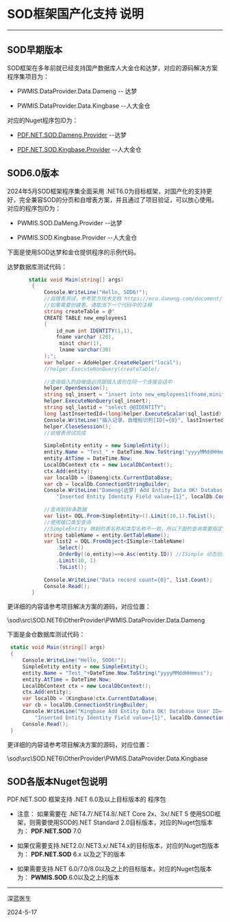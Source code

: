 # SOD框架国产化支持 说明

------------------------------------

## SOD早期版本

SOD框架在多年前就已经支持国产数据库人大金仓和达梦，对应的源码解决方案程序集项目为：

- PWMIS.DataProvider.Data.Dameng -- 达梦

- PWMIS.DataProvider.Data.Kingbase --人大金仓

对应的Nuget程序包ID为：

- [PDF.NET.SOD.Dameng.Provider](https://www.nuget.org/packages/PDF.NET.SOD.Dameng.Provider) --达梦

- [PDF.NET.SOD.Kingbase.Provider](https://www.nuget.org/packages/PDF.NET.SOD.Kingbase.Provider) --人大金仓
  
  

## SOD6.0版本

2024年5月SOD框架程序集全面采用 .NET6.0为目标框架，对国产化的支持更好，完全兼容SOD的分页和自增表方案，并且通过了项目验证，可以放心使用。
对应的程序包ID为：

- PWMIS.SOD.DaMeng.Provider --达梦

- PWMIS.SOD.Kingbase.Provider --人大金仓
  
  

下面是使用SOD达梦和金仓提供程序的示例代码。

达梦数据库测试代码：

```C#
       static void Main(string[] args)
        {
            Console.WriteLine("Hello, SOD6!");
            //自增表测试，参考官方技术文档 https://eco.dameng.com/document/dm/zh-cn/faq/faq-sql-gramm.html
            //如果需要创建表，请取消下一个代码中的注释
            string createTable = @"
            CREATE TABLE new_employees1
            (
                id_num int IDENTITY(1,1),
                fname varchar (20),
                 minit char(1),
                 lname varchar(30)
            );";
            var helper = AdoHelper.CreateHelper("local");
            //helper.ExecuteNonQuery(createTable);
       
            //查询插入的自增值必须跟插入语句在同一个连接会话中
            helper.OpenSession();
            string sql_insert = "insert into new_employees1(fname,minit,lname) values('test','d','test1');";
            helper.ExecuteNonQuery(sql_insert);
            string sql_lastid = "select @@IDENTITY";
            long lastInsertedId=(long)helper.ExecuteScalar(sql_lastid);
            Console.WriteLine("插入记录，自增标识列[ID]={0}", lastInsertedId);
            helper.CloseSession();
            //自增表测试完成
       
            SimpleEntity entity = new SimpleEntity();
            entity.Name = "Test_" + DateTime.Now.ToString("yyyyMMddHHmmss");
            entity.AtTime = DateTime.Now;
            LocalDbContext ctx = new LocalDbContext();
            ctx.Add(entity);
            var localDb = (Dameng)ctx.CurrentDataBase;
            var cb = localDb.ConnectionStringBuilder;
            Console.WriteLine("Dameng(达梦) Add Entity Data OK! Database User ID={0},\r\n " +
                "Inserted Entity Identity Field value={1}", localDb.ConnectionUserID, entity.ID);
       
            //查询前10条数据
            var list= OQL.From<SimpleEntity>().Limit(10,1).ToList();
            //使用接口类型查询
            //SimpleEntity 映射的表名称和类型名称不一致，所以下面的查询需要指定表名称
            string tableName = entity.GetTableName();
            var list2 = OQL.FromObject<ISimple>(tableName)
                .Select()
                .OrderBy((o,entity)=>o.Asc(entity.ID)) //ISimple 动态创建的实体类没有指定主键信息，分页前需要指定排序字段
                .Limit(10, 1)
                .ToList();
       
            Console.WriteLine("Data record count={0}", list.Count);
            Console.Read();
        }
```

更详细的内容请参考项目解决方案的源码，对应位置：

\sod\src\SOD.NET6\OtherProvider\PWMIS.DataProvider.Data.Dameng



下面是金仓数据库测试代码：

```C#
 static void Main(string[] args)
 {
     Console.WriteLine("Hello, SOD6!");
     SimpleEntity entity = new SimpleEntity();
     entity.Name = "Test_"+DateTime.Now.ToString("yyyyMMddHHmmss");
     entity.AtTime = DateTime.Now;
     LocalDbContext ctx = new LocalDbContext();
     ctx.Add(entity);
     var localDb = (Kingbase)ctx.CurrentDataBase;
     var cb = localDb.ConnectionStringBuilder;
     Console.WriteLine("Kingbase Add Entity Data OK! Database User ID={0},\r\n " +
         "Inserted Entity Identity Field value={1}", localDb.ConnectionUserID,entity.ID);
     Console.Read();
 }
```

更详细的内容请参考项目解决方案的源码，对应位置：

\sod\src\SOD.NET6\OtherProvider\PWMIS.DataProvider.Data.Kingbase



## SOD各版本Nuget包说明

PDF.NET.SOD 框架支持 .NET 6.0及以上目标版本的 程序包

- 注意：
  如果需要在 .NET4.7/.NET4.8/.NET Core 2x、3x/.NET 5 使用SOD框架，则需要使用SOD的.NET Standard 2.0目标版本，对应的Nuget包版本为：
  **PDF.NET.SOD** 7.0

- 如果仅需要支持.NET2.0/.NET3.x/.NET4.x的目标版本，对应的Nuget包版本为：
  **PDF.NET.SOD** 6.x 以及之下的版本

- 如果需要支持.NET 6.0/7.0/8.0以及之上的目标版本，对应的Nuget包版本为：
  **PWMIS.SOD**.6.0以及之上的版本
  
  

----------------------------------------



深蓝医生

2024-5-17
